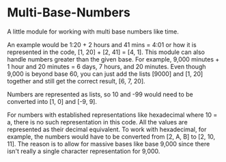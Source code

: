 # Multi-Base-Numbers
A little module for working with multi base numbers like time.

An example would be 1:20 + 2 hours and 41 mins = 4:01 or how it is represented in the code, [1, 20] + [2, 41] = [4, 1]. This module can also handle numbers greater than the given base. For example, 9,000 minutes + 1 hour and 20 minutes = 6 days, 7 hours, and 20 minutes. Even though 9,000 is beyond base 60, you can just add the lists [9000] and [1, 20] together and still get the correct result, [6, 7, 20].

Numbers are represented as lists, so 10 and -99 would need to be converted into [1, 0] and [-9, 9].

For numbers with established representations like hexadecimal where 10 = a, there is no such representation in this code. All the values are represented as their decimal equivalent. To work with hexadecimal, for example, the numbers would have to be converted from [2, A, B] to [2, 10, 11]. The reason is to allow for massive bases like base 9,000 since there isn't really a single character representation for 9,000.
